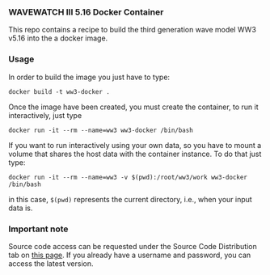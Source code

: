 ### WAVEWATCH III 5.16 Docker Container

This repo contains a recipe to build the third generation wave model WW3 v5.16
into the a docker image.


### Usage

In order to build the image you just have to type:

```
docker build -t ww3-docker .
```

Once the image have been created, you must create the container, to run it
interactively, just type

```
docker run -it --rm --name=ww3 ww3-docker /bin/bash
```

If you want to run interactively using your own data, so you have to mount a
volume that shares the host data with the container instance. To do that just
type:

```
docker run -it --rm --name=ww3 -v $(pwd):/root/ww3/work ww3-docker /bin/bash
```

in this case, `$(pwd)` represents the current directory, i.e., when your input
data is.


### Important note

Source code access can be requested under the Source Code Distribution tab on
[this page](http://polar.ncep.noaa.gov/waves/wavewatch/). If you already have a
username and password, you can access the latest version.
